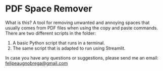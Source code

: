 # PDF Space Remover
What is this? A tool for removing unwanted and annoying spaces that usually comes from PDF files when using the copy and paste commands.
There are two different scripts in the folder:
1. A basic Python script that runs in a terminal.
2. The same script that is adapted to run using Streamlit.

In case you have any questions or suggestions, please send me an email: felipeaugnobrega@gmail.com

